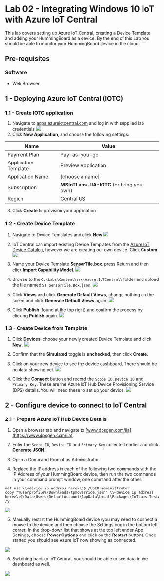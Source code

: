 # Lab 02 - Integrating Windows 10 IoT with Azure IoT Central
This lab covers setting up Azure IoT Central, creating a Device Template and adding your HummingBoard as a device. By the end of this Lab you should be able to monitor your HummingBoard device in the cloud.

## Pre-requisites

### Software
* Web Browser

## 1 - Deploying Azure IoT Central (IOTC)

### 1.1 - Create IOTC application

1. Navigate to [apps.azureiotcentral.com](https://apps.azureiotcentral.com) and log in with supplied lab credentials
![](./media/2_iotc1.png)
2. Click **New Application**, and choose the following settings:

|Name    |Value|
|--------|-----|
|Payment Plan|Pay-as-you-go|
|Application Template|Preview Application|
|Application Name|[choose a name]|
|Subscription|**MSIoTLabs-IIA-IOTC** (or bring your own)|
|Region|Central US|

3. Click **Create** to provision your application


### 1.2 - Create Device Template

1. Navigate to Device Templates and click **New**
![](./media/2_iotc2.png)

1. IoT Central can import existing Device Templates from the [Azure IoT Device Catalog](), however we are creating our own device. Click **Custom**.
![](./media/2_iotc3.png)

1. Name your Device Template **SensorTile.box**, press Return and then click **Import Capability Model**.
![](./media/2_iotc4.png)

1. Browse to the `C:\Labs\Content\src\Azure.IoTCentral\` folder and upload the file named `ST SensorTile.Box.json`.
![](./media/2_iotc5.png)

1. Click **Views** and click **Generate Default Views**, change nothing on the sceen and click **Generate Default Views** again.
![](./media/2_iotc7.png)

1. Click **Publish** (found at the top right) and confirm the process by clicking **Publish** again.
![](./media/2_iotc6.png)

### 1.3 - Create Device from Template

1. Click **Devices**, choose your newly created Device Template and click **New**.
![](./media/2_iotc8.png)

2. Confirm that the **Simulated** toggle is **unchecked**, then click **Create**.

3. Click on your new device to see the device dashboard. There should be no data showing yet.
![](./media/2_iotc9.png)

4. Click the **Connect** button and record the `Scope ID`, `Device ID` and `Primary Key`. These are the Azure IoT Hub Device Provisioning Service (DPS) details. You will need these to set up your device.
![](./media/2_iotc10.png)

## 2 - Configure device to connect to IoT Central

### 2.1 - Prepare Azure IoT Hub Device Details
1. Open a browser tab and navigate to [www.dpsgen.com/iia](https://www.dpsgen.com/iia).

2. Enter the `Scope ID`, `Device ID` and `Primary Key` collected earlier and click **Generate JSON**. 

3. Open a Command Prompt as Administrator.
4. Replace the IP address in each of the following two commands with the IP Address of your HummingBoard device, then run the two commands in your command prompt window; one command after the other:
```batch
net use \\<device ip address here>\c$ /USER:administrator
copy "%userprofile%\Downloads\tpmoverride.json" \\<device ip address here>\c$\Data\Users\DefaultAccount\AppData\Local\Packages\IoTLabs.TestApp.App_wqmbmn0a4bde6\LocalState /y
```
![](./media/2_13.png)

5. Manually restart the HummingBoard device (you may need to connect a mouse to the device and then choose the Settings cog in the bottom left corner. In the drop-down list that shows at the top left under App Settings, choose **Power Options** and click on the **Restart** button). Once started you should see Azure IoT now showing as connected.

![](./media/2_14.png)

6. Switching back to IoT Central, you should be able to see data in the dashboard as well.

![](./media/2_15.png)
